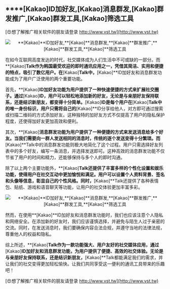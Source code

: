 ## ****[Kakao]**ID加好友,**[Kakao]**消息群发,**[Kakao]**群发推广,**[Kakao]**群发工具,**[Kakao]**筛选工具**

[😍想了解推广相关软件的朋友请登录 http://www.vst.tw](http://www.vst.tw)

 <center><img src="https://vst.tw/MP4/tuiguang/png/6.png" alt="**[Kakao]**ID加好友,**[Kakao]**消息群发,**[Kakao]**群发推广,**[Kakao]**群发工具,**[Kakao]**筛选工具"></center>

在如今互联网高度发达的时代，社交媒体成为人们生活中不可或缺的一部分。而**[Kakao]**Talk作为韩国最受欢迎的即时通讯应用之一，凭借其简洁、实用和便捷的特点，吸引了数亿用户。在**[Kakao]**Talk中，**[Kakao]**ID加好友和消息群发功能成为了用户广泛使用的两个重要功能。

首先，**[Kakao]**ID加好友功能为用户提供了一种快速便捷的方式来扩展社交圈子。通过**[Kakao]**ID，用户可以轻松地添加新的好友，无论是与亲朋好友保持联系，还是结识新朋友，都变得十分简单。**[Kakao]**ID是每个用户在**[Kakao]**Talk中的唯一身份标识，用户只需将自己的**[Kakao]**ID分享给他人，对方即可通过搜索或扫描二维码的方式添加好友。这种独特的加好友方式不仅提高了用户的隐私保护程度，还使得加好友更加高效和便利。

其次，**[Kakao]**消息群发功能为用户提供了一种便捷的方式来发送消息给多个好友。当我们需要向一群人发送相同的消息时，传统的逐个发送变得十分繁琐。而**[Kakao]**Talk中的消息群发功能则极大地简化了这个过程。用户只需选择好友列表中的多个好友，编写一条消息，并选择发送即可。这种高效的消息群发功能不仅节省了用户的时间和精力，还能够保持与多个人的即时沟通。

除了以上两个主要功能外，**[Kakao]**Talk还提供了丰富多样的个性化设置和娱乐功能，使得用户在社交互动中更加愉悦和满足。用户可以设置个人资料背景、签名和头像等信息，彰显自己的个性风格。同时，**[Kakao]**Talk还提供了各种表情包、贴纸、游戏和语音聊天等功能，让用户的社交体验更加丰富多彩。

 <center><img src="https://vst.tw/MP4/tuiguang/png/1.png" alt="**[Kakao]**ID加好友,**[Kakao]**消息群发,**[Kakao]**群发推广,**[Kakao]**群发工具,**[Kakao]**筛选工具"></center>

然而，在使用**[Kakao]**ID加好友和消息群发功能时，我们也应该注意个人隐私和网络安全。在添加新的好友时，我们应该谨慎选择，并避免与陌生人过于亲密的交流。同时，在发送消息时，我们要确保内容合法合规，并遵守当地的法律法规，尊重他人的权益和隐私。

综上所述，**[Kakao]**Talk作为一款功能强大、用户友好的社交媒体应用，通过**[Kakao]**ID加好友和消息群发功能，为用户提供了便捷、高效的社交体验。无论是与亲朋好友保持联系，还是结识新朋友，**[Kakao]**Talk都能满足我们的需求，并让我们的社交变得更加轻松愉快。让我们共同享受这一便利的通讯工具带来的乐趣吧！

[😍想了解推广相关软件的朋友请登录 http://www.vst.tw](http://www.vst.tw)



